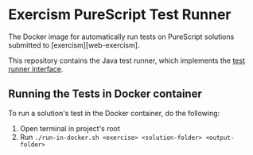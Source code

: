 # Exercism PureScript Test Runner

The Docker image for automatically run tests on PureScript solutions submitted
to [exercism][web-exercism].

This repository contains the Java test runner, which implements the
[test runner interface][test-runner-interface].


## Running the Tests in Docker container

To run a solution's test in the Docker container, do the following:
1. Open terminal in project's root
2. Run `./run-in-docker.sh <exercise> <solution-folder> <output-folder>`

[test-runner-interface]: https://github.com/exercism/automated-tests/blob/master/docs/interface.md
